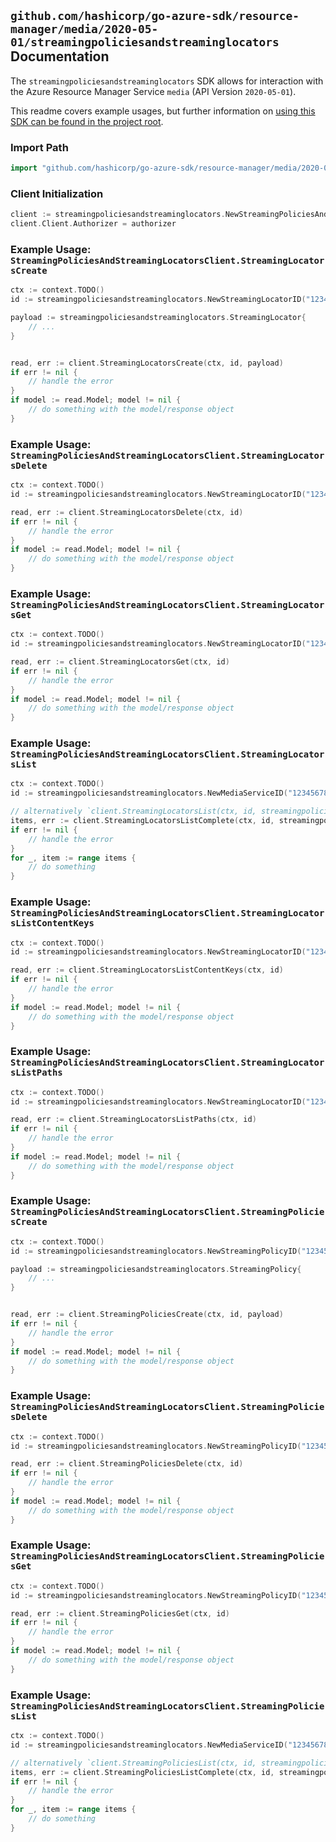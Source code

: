 
## `github.com/hashicorp/go-azure-sdk/resource-manager/media/2020-05-01/streamingpoliciesandstreaminglocators` Documentation

The `streamingpoliciesandstreaminglocators` SDK allows for interaction with the Azure Resource Manager Service `media` (API Version `2020-05-01`).

This readme covers example usages, but further information on [using this SDK can be found in the project root](https://github.com/hashicorp/go-azure-sdk/tree/main/docs).

### Import Path

```go
import "github.com/hashicorp/go-azure-sdk/resource-manager/media/2020-05-01/streamingpoliciesandstreaminglocators"
```


### Client Initialization

```go
client := streamingpoliciesandstreaminglocators.NewStreamingPoliciesAndStreamingLocatorsClientWithBaseURI("https://management.azure.com")
client.Client.Authorizer = authorizer
```


### Example Usage: `StreamingPoliciesAndStreamingLocatorsClient.StreamingLocatorsCreate`

```go
ctx := context.TODO()
id := streamingpoliciesandstreaminglocators.NewStreamingLocatorID("12345678-1234-9876-4563-123456789012", "example-resource-group", "accountValue", "streamingLocatorValue")

payload := streamingpoliciesandstreaminglocators.StreamingLocator{
	// ...
}


read, err := client.StreamingLocatorsCreate(ctx, id, payload)
if err != nil {
	// handle the error
}
if model := read.Model; model != nil {
	// do something with the model/response object
}
```


### Example Usage: `StreamingPoliciesAndStreamingLocatorsClient.StreamingLocatorsDelete`

```go
ctx := context.TODO()
id := streamingpoliciesandstreaminglocators.NewStreamingLocatorID("12345678-1234-9876-4563-123456789012", "example-resource-group", "accountValue", "streamingLocatorValue")

read, err := client.StreamingLocatorsDelete(ctx, id)
if err != nil {
	// handle the error
}
if model := read.Model; model != nil {
	// do something with the model/response object
}
```


### Example Usage: `StreamingPoliciesAndStreamingLocatorsClient.StreamingLocatorsGet`

```go
ctx := context.TODO()
id := streamingpoliciesandstreaminglocators.NewStreamingLocatorID("12345678-1234-9876-4563-123456789012", "example-resource-group", "accountValue", "streamingLocatorValue")

read, err := client.StreamingLocatorsGet(ctx, id)
if err != nil {
	// handle the error
}
if model := read.Model; model != nil {
	// do something with the model/response object
}
```


### Example Usage: `StreamingPoliciesAndStreamingLocatorsClient.StreamingLocatorsList`

```go
ctx := context.TODO()
id := streamingpoliciesandstreaminglocators.NewMediaServiceID("12345678-1234-9876-4563-123456789012", "accountValue")

// alternatively `client.StreamingLocatorsList(ctx, id, streamingpoliciesandstreaminglocators.DefaultStreamingLocatorsListOperationOptions())` can be used to do batched pagination
items, err := client.StreamingLocatorsListComplete(ctx, id, streamingpoliciesandstreaminglocators.DefaultStreamingLocatorsListOperationOptions())
if err != nil {
	// handle the error
}
for _, item := range items {
	// do something
}
```


### Example Usage: `StreamingPoliciesAndStreamingLocatorsClient.StreamingLocatorsListContentKeys`

```go
ctx := context.TODO()
id := streamingpoliciesandstreaminglocators.NewStreamingLocatorID("12345678-1234-9876-4563-123456789012", "example-resource-group", "accountValue", "streamingLocatorValue")

read, err := client.StreamingLocatorsListContentKeys(ctx, id)
if err != nil {
	// handle the error
}
if model := read.Model; model != nil {
	// do something with the model/response object
}
```


### Example Usage: `StreamingPoliciesAndStreamingLocatorsClient.StreamingLocatorsListPaths`

```go
ctx := context.TODO()
id := streamingpoliciesandstreaminglocators.NewStreamingLocatorID("12345678-1234-9876-4563-123456789012", "example-resource-group", "accountValue", "streamingLocatorValue")

read, err := client.StreamingLocatorsListPaths(ctx, id)
if err != nil {
	// handle the error
}
if model := read.Model; model != nil {
	// do something with the model/response object
}
```


### Example Usage: `StreamingPoliciesAndStreamingLocatorsClient.StreamingPoliciesCreate`

```go
ctx := context.TODO()
id := streamingpoliciesandstreaminglocators.NewStreamingPolicyID("12345678-1234-9876-4563-123456789012", "example-resource-group", "accountValue", "streamingPolicyValue")

payload := streamingpoliciesandstreaminglocators.StreamingPolicy{
	// ...
}


read, err := client.StreamingPoliciesCreate(ctx, id, payload)
if err != nil {
	// handle the error
}
if model := read.Model; model != nil {
	// do something with the model/response object
}
```


### Example Usage: `StreamingPoliciesAndStreamingLocatorsClient.StreamingPoliciesDelete`

```go
ctx := context.TODO()
id := streamingpoliciesandstreaminglocators.NewStreamingPolicyID("12345678-1234-9876-4563-123456789012", "example-resource-group", "accountValue", "streamingPolicyValue")

read, err := client.StreamingPoliciesDelete(ctx, id)
if err != nil {
	// handle the error
}
if model := read.Model; model != nil {
	// do something with the model/response object
}
```


### Example Usage: `StreamingPoliciesAndStreamingLocatorsClient.StreamingPoliciesGet`

```go
ctx := context.TODO()
id := streamingpoliciesandstreaminglocators.NewStreamingPolicyID("12345678-1234-9876-4563-123456789012", "example-resource-group", "accountValue", "streamingPolicyValue")

read, err := client.StreamingPoliciesGet(ctx, id)
if err != nil {
	// handle the error
}
if model := read.Model; model != nil {
	// do something with the model/response object
}
```


### Example Usage: `StreamingPoliciesAndStreamingLocatorsClient.StreamingPoliciesList`

```go
ctx := context.TODO()
id := streamingpoliciesandstreaminglocators.NewMediaServiceID("12345678-1234-9876-4563-123456789012", "accountValue")

// alternatively `client.StreamingPoliciesList(ctx, id, streamingpoliciesandstreaminglocators.DefaultStreamingPoliciesListOperationOptions())` can be used to do batched pagination
items, err := client.StreamingPoliciesListComplete(ctx, id, streamingpoliciesandstreaminglocators.DefaultStreamingPoliciesListOperationOptions())
if err != nil {
	// handle the error
}
for _, item := range items {
	// do something
}
```
